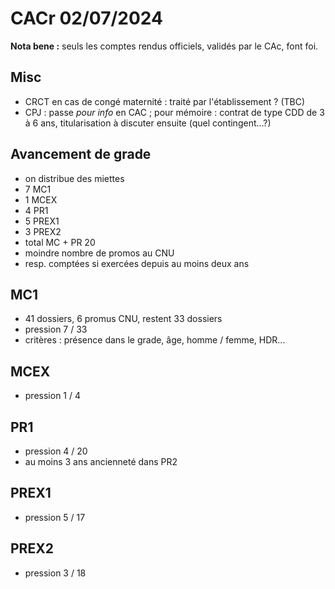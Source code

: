 # CACr 02/07/2024

**Nota bene :** seuls les comptes rendus officiels, validés par le CAc, font foi.

## Misc

- CRCT en cas de congé maternité : traité par l'établissement ? (TBC)
- CPJ : passe *pour info* en CAC ; pour mémoire : contrat de type CDD de 3 à 6 ans, titularisation à discuter ensuite (quel contingent...?)

## Avancement de grade

- on distribue des miettes
- 7 MC1
- 1 MCEX
- 4 PR1
- 5 PREX1
- 3 PREX2
- total MC + PR 20
- moindre nombre de promos au CNU
- resp. comptées si exercées depuis au moins deux ans

## MC1

- 41 dossiers, 6 promus CNU, restent 33 dossiers
- pression 7 / 33
- critères : présence dans le grade, âge, homme / femme, HDR...

## MCEX

- pression 1 / 4 

## PR1

- pression 4 / 20
- au moins 3 ans ancienneté dans PR2

## PREX1

- pression 5 / 17

## PREX2

- pression 3 / 18
